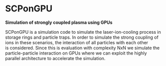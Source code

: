 SCPonGPU
========
**Simulation of strongly coupled plasma using GPUs**

SCPonGPU is a simulation code to  simulate the laser-ion-cooling process in 
storage rings and particle traps. In order to simulate the strong coupling 
of ions in these scenarios, the interaction of all particles with each other  
is considered. Since this is evaluation with complexity NxN we simulate
the particle-particle interaction on GPUs where we can exploit the highly 
parallel architecture to accelerate the simulation.  



